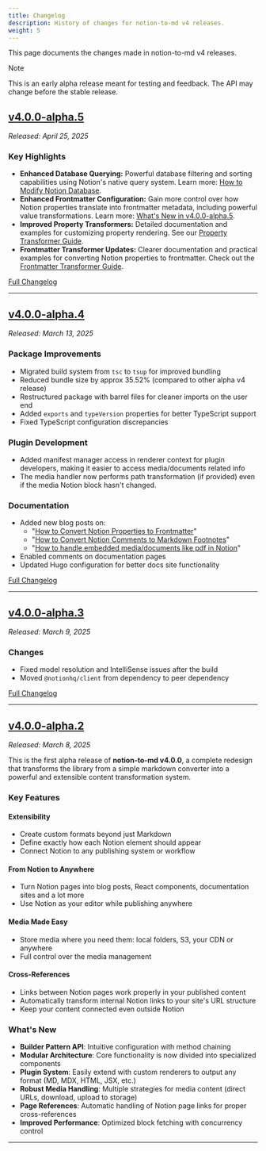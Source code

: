 ```yaml
---
title: Changelog
description: History of changes for notion-to-md v4 releases.
weight: 5
---
```


This page documents the changes made in notion-to-md v4 releases.

> [!NOTE]
> This is an early alpha release meant for testing and feedback. The API may change before the stable release.

## [v4.0.0-alpha.5](./v4-0-0-alpha-5/)

_Released: April 25, 2025_

### Key Highlights

- **Enhanced Database Querying:** Powerful database filtering and sorting capabilities using Notion's native query system. Learn more: [How to Modify Notion Database](../guides/how-to-modify-notion-database/#filtering-and-sorting-database-content).
- **Enhanced Frontmatter Configuration:** Gain more control over how Notion properties translate into frontmatter metadata, including powerful value transformations. Learn more: [What's New in v4.0.0-alpha.5](./v4-0-0-alpha-5/#enhanced-frontmatter-configuration).
- **Improved Property Transformers:** Detailed documentation and examples for customizing property rendering. See our [Property Transformer Guide](../concepts/renderer-plugin/property-transformer/).
- **Frontmatter Transformer Updates:** Clearer documentation and practical examples for converting Notion properties to frontmatter. Check out the [Frontmatter Transformer Guide](../concepts/renderer-plugin/frontmatter-transformer/).

[Full Changelog](https://github.com/souvikinator/notion-to-md/compare/v4.0.0-alpha.4...v4.0.0-alpha.5)

---

## [v4.0.0-alpha.4](https://github.com/souvikinator/notion-to-md/releases/tag/v4.0.0-alpha.4)

_Released: March 13, 2025_

### Package Improvements

- Migrated build system from `tsc` to `tsup` for improved bundling
- Reduced bundle size by approx 35.52% (compared to other alpha v4 release)
- Restructured package with barrel files for cleaner imports on the user end
- Added `exports` and `typeVersion` properties for better TypeScript support
- Fixed TypeScript configuration discrepancies

### Plugin Development

- Added manifest manager access in renderer context for plugin developers, making it easier to access media/documents related info
- The media handler now performs path transformation (if provided) even if the media Notion block hasn't changed.

### Documentation

- Added new blog posts on:
  - "[How to Convert Notion Properties to Frontmatter](https://docs.joinescape.org/notion-to-md/blog/how-to-convert-notion-properties-to-frontmatter/)"
  - "[How to Convert Notion Comments to Markdown Footnotes](https://docs.joinescape.org/notion-to-md/blog/how-to-use-notion-comments-as-footnotes-in-markdown/)"
  - "[How to handle embedded media/documents like pdf in Notion](https://docs.joinescape.org/notion-to-md/blog/how-to-handle-documents-in-notion-using/)"
- Enabled comments on documentation pages
- Updated Hugo configuration for better docs site functionality

[Full Changelog](https://github.com/souvikinator/notion-to-md/compare/v4.0.0-alpha.3...v4.0.0-alpha.4)

---

## [v4.0.0-alpha.3](https://github.com/souvikinator/notion-to-md/releases/tag/v4.0.0-alpha.3)

_Released: March 9, 2025_

### Changes

- Fixed model resolution and IntelliSense issues after the build
- Moved `@notionhq/client` from dependency to peer dependency

[Full Changelog](https://github.com/souvikinator/notion-to-md/compare/v4.0.0-alpha.2...v4.0.0-alpha.3)

---

## [v4.0.0-alpha.2](https://github.com/souvikinator/notion-to-md/releases/tag/v4.0.0-alpha.2)

_Released: March 8, 2025_

This is the first alpha release of **notion-to-md v4.0.0**, a complete redesign that transforms the library from a simple markdown converter into a powerful and extensible content transformation system.

### Key Features

#### Extensibility

- Create custom formats beyond just Markdown
- Define exactly how each Notion element should appear
- Connect Notion to any publishing system or workflow

#### From Notion to Anywhere

- Turn Notion pages into blog posts, React components, documentation sites and a lot more
- Use Notion as your editor while publishing anywhere

#### Media Made Easy

- Store media where you need them: local folders, S3, your CDN or anywhere
- Full control over the media management

#### Cross-References

- Links between Notion pages work properly in your published content
- Automatically transform internal Notion links to your site's URL structure
- Keep your content connected even outside Notion

### What's New

- **Builder Pattern API**: Intuitive configuration with method chaining
- **Modular Architecture**: Core functionality is now divided into specialized components
- **Plugin System**: Easily extend with custom renderers to output any format (MD, MDX, HTML, JSX, etc.)
- **Robust Media Handling**: Multiple strategies for media content (direct URLs, download, upload to storage)
- **Page References**: Automatic handling of Notion page links for proper cross-references
- **Improved Performance**: Optimized block fetching with concurrency control

---
